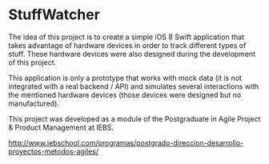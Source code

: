 StuffWatcher
============

The idea of this project is to create a simple iOS 8 Swift application that takes advantage of hardware devices in order to track different types of stuff. These hardware devices were also designed during the development of this project.

This application is only a prototype that works with mock data (it is not integrated with a real backend / API) and simulates several interactions with the mentioned hardware devices (those devices were designed but no manufactured).

This project was developed as a module of the Postgraduate in Agile Project & Product Management at IEBS.

http://www.iebschool.com/programas/postgrado-direccion-desarrollo-proyectos-metodos-agiles/
